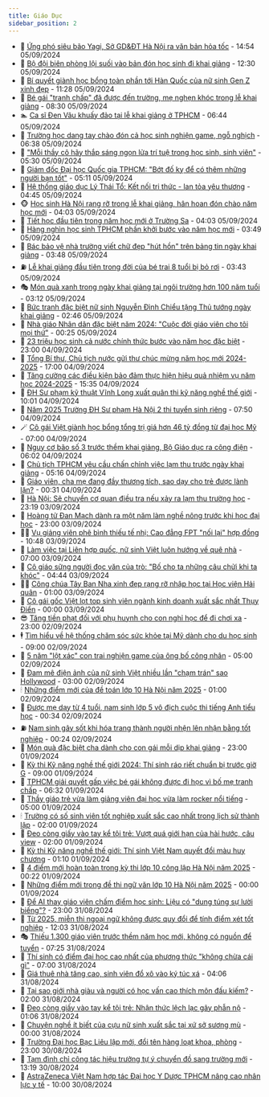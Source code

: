 ```yaml
---
title: Giáo Dục
sidebar_position: 2
---
```


<!-- dantri-giao-duc:START -->
- 🤡 [Ứng phó siêu bão Yagi, Sở GD&amp;ĐT Hà Nội ra văn bản hỏa tốc](https://dantri.com.vn/giao-duc/ung-pho-sieu-bao-yagi-so-gddt-ha-noi-ra-van-ban-hoa-toc-20240905215128857.htm) - 14:54 05/09/2024
- 🗽 [Bộ đội biên phòng lội suối vào bản đón học sinh đi khai giảng](https://dantri.com.vn/giao-duc/bo-doi-bien-phong-loi-suoi-vao-ban-don-hoc-sinh-di-khai-giang-20240905101920019.htm) - 12:30 05/09/2024
- 🚦 [Bí quyết giành học bổng toàn phần tới Hàn Quốc của nữ sinh Gen Z xinh đẹp](https://dantri.com.vn/giao-duc/bi-quyet-gianh-hoc-bong-toan-phan-toi-han-quoc-cua-nu-sinh-gen-z-xinh-dep-20240905182725725.htm) - 11:28 05/09/2024
- 🌋 [Bé gái &quot;tranh chấp&quot; đã được đến trường, mẹ nghẹn khóc trong lễ khai giảng](https://dantri.com.vn/giao-duc/be-gai-tranh-chap-da-duoc-den-truong-me-nghen-khoc-trong-le-khai-giang-20240905144241782.htm) - 08:30 05/09/2024
- 🏊 [Ca sĩ Đen Vâu khuấy đảo tại lễ khai giảng ở TPHCM](https://dantri.com.vn/giao-duc/ca-si-den-vau-khuay-dao-tai-le-khai-giang-o-tphcm-20240905130945824.htm) - 06:44 05/09/2024
- 🎃 [Trường học dang tay chào đón cả học sinh nghiện game, ngỗ nghịch](https://dantri.com.vn/giao-duc/truong-hoc-dang-tay-chao-don-ca-hoc-sinh-nghien-game-ngo-nghich-20240905123602773.htm) - 06:38 05/09/2024
- 💄 [&quot;Mỗi thầy cô hãy thắp sáng ngọn lửa trí tuệ trong học sinh, sinh viên&quot;](https://dantri.com.vn/giao-duc/moi-thay-co-hay-thap-sang-ngon-lua-tri-tue-trong-hoc-sinh-sinh-vien-20240905121156752.htm) - 05:30 05/09/2024
- 🦅 [Giám đốc Đại học Quốc gia TPHCM: &quot;Bớt đố kỵ để có thêm những người bạn tốt&quot;](https://dantri.com.vn/giao-duc/giam-doc-dai-hoc-quoc-gia-tphcm-bot-do-ky-de-co-them-nhung-nguoi-ban-tot-20240905115919394.htm) - 05:11 05/09/2024
- 🚦 [Hệ thống giáo dục Lý Thái Tổ: Kết nối tri thức - lan tỏa yêu thương](https://dantri.com.vn/giao-duc/he-thong-giao-duc-ly-thai-to-ket-noi-tri-thuc-lan-toa-yeu-thuong-20240905114017428.htm) - 04:45 05/09/2024
- 🐵 [Học sinh Hà Nội rạng rỡ trong lễ khai giảng, hân hoan đón chào năm học mới](https://dantri.com.vn/giao-duc/hoc-sinh-ha-noi-rang-ro-trong-le-khai-giang-han-hoan-don-chao-nam-hoc-moi-20240905103159350.htm) - 04:03 05/09/2024
- 🐘 [Tiết học đầu tiên trong năm học mới ở Trường Sa](https://dantri.com.vn/giao-duc/tiet-hoc-dau-tien-trong-nam-hoc-moi-o-truong-sa-20240905103533302.htm) - 04:03 05/09/2024
- 🦏 [Hàng nghìn học sinh TPHCM phấn khởi bước vào năm học mới](https://dantri.com.vn/giao-duc/hang-nghin-hoc-sinh-tphcm-phan-khoi-buoc-vao-nam-hoc-moi-20240905100340989.htm) - 03:49 05/09/2024
- 💼 [Bác bảo vệ nhà trường viết chữ đẹp &quot;hút hồn&quot; trên bảng tin ngày khai giảng](https://dantri.com.vn/giao-duc/bac-bao-ve-nha-truong-viet-chu-dep-hut-hon-tren-bang-tin-ngay-khai-giang-20240905102549020.htm) - 03:48 05/09/2024
- ⛽️ [Lễ khai giảng đầu tiên trong đời của bé trai 8 tuổi bị bỏ rơi](https://dantri.com.vn/tam-long-nhan-ai/le-khai-giang-dau-tien-trong-doi-cua-be-trai-8-tuoi-bi-bo-roi-20240905093950527.htm) - 03:43 05/09/2024
- 🎭 [Món quà xanh trong ngày khai giảng tại ngôi trường hơn 100 năm tuổi](https://dantri.com.vn/giao-duc/mon-qua-xanh-trong-ngay-khai-giang-tai-ngoi-truong-hon-100-nam-tuoi-20240905100056929.htm) - 03:12 05/09/2024
- 🎃 [Bức tranh đặc biệt nữ sinh Nguyễn Đình Chiểu tặng Thủ tướng ngày khai giảng](https://dantri.com.vn/giao-duc/buc-tranh-dac-biet-nu-sinh-nguyen-dinh-chieu-tang-thu-tuong-ngay-khai-giang-20240905083743832.htm) - 02:46 05/09/2024
- 🚀 [Nhà giáo Nhân dân đặc biệt năm 2024: &quot;Cuộc đời giáo viên cho tôi mọi thứ&quot;](https://dantri.com.vn/giao-duc/nha-giao-nhan-dan-dac-biet-nam-2024-cuoc-doi-giao-vien-cho-toi-moi-thu-20240904173452528.htm) - 00:25 05/09/2024
- 👀 [23 triệu học sinh cả nước chính thức bước vào năm học đặc biệt](https://dantri.com.vn/giao-duc/23-trieu-hoc-sinh-ca-nuoc-chinh-thuc-buoc-vao-nam-hoc-dac-biet-20240904173314584.htm) - 23:00 04/09/2024
- 🌝 [Tổng Bí thư, Chủ tịch nước gửi thư chúc mừng năm học mới 2024-2025](https://dantri.com.vn/giao-duc/tong-bi-thu-chu-tich-nuoc-gui-thu-chuc-mung-nam-hoc-moi-2024-2025-20240904145858189.htm) - 17:00 04/09/2024
- 🤗 [Tăng cường các điều kiện bảo đảm thực hiện hiệu quả nhiệm vụ năm học 2024-2025](https://dantri.com.vn/giao-duc/tang-cuong-cac-dieu-kien-bao-dam-thuc-hien-hieu-qua-nhiem-vu-nam-hoc-2024-2025-20240904223506099.htm) - 15:35 04/09/2024
- 🦄 [ĐH Sư phạm kỹ thuật Vĩnh Long xuất quân thi kỹ năng nghề thế giới](https://dantri.com.vn/giao-duc/dh-su-pham-ky-thuat-vinh-long-xuat-quan-thi-ky-nang-nghe-the-gioi-20240904162812338.htm) - 10:01 04/09/2024
- 🦍 [Năm 2025 Trường ĐH Sư phạm Hà Nội 2 thi tuyển sinh riêng](https://dantri.com.vn/giao-duc/nam-2025-truong-dh-su-pham-ha-noi-2-thi-tuyen-sinh-rieng-20240904143648198.htm) - 07:50 04/09/2024
- 🪄 [Cô gái Việt giành học bổng tổng trị giá hơn 46 tỷ đồng từ đại học Mỹ](https://dantri.com.vn/giao-duc/co-gai-viet-gianh-hoc-bong-tong-tri-gia-hon-46-ty-dong-tu-dai-hoc-my-20240904130037701.htm) - 07:00 04/09/2024
- 🦆 [Nguy cơ bão số 3 trước thềm khai giảng, Bộ Giáo dục ra công điện](https://dantri.com.vn/giao-duc/nguy-co-bao-so-3-truoc-them-khai-giang-bo-giao-duc-ra-cong-dien-20240904125056017.htm) - 06:02 04/09/2024
- 🚀 [Chủ tịch TPHCM yêu cầu chấn chỉnh việc lạm thu trước ngày khai giảng](https://dantri.com.vn/giao-duc/chu-tich-tphcm-yeu-cau-chan-chinh-viec-lam-thu-truoc-ngay-khai-giang-20240904103406351.htm) - 05:16 04/09/2024
- 🦒 [Giáo viên, cha mẹ đang đầy thương tích, sao dạy cho trẻ được lành lặn?](https://dantri.com.vn/giao-duc/giao-vien-cha-me-dang-day-thuong-tich-sao-day-cho-tre-duoc-lanh-lan-20240904070622074.htm) - 00:31 04/09/2024
- 🤡 [Hà Nội: Sẽ chuyển cơ quan điều tra nếu xảy ra lạm thu trường học](https://dantri.com.vn/giao-duc/ha-noi-se-chuyen-co-quan-dieu-tra-neu-xay-ra-lam-thu-truong-hoc-20240903130034977.htm) - 23:19 03/09/2024
- 🤔 [Hoàng tử Đan Mạch dành ra một năm làm nghề nông trước khi học đại học](https://dantri.com.vn/giao-duc/hoang-tu-dan-mach-danh-ra-mot-nam-lam-nghe-nong-truoc-khi-hoc-dai-hoc-20240901122823316.htm) - 23:00 03/09/2024
- 🧑‍💻 [Vụ giảng viên phê bình thiếu tế nhị: Cao đẳng FPT &quot;nối lại&quot; hợp đồng](https://dantri.com.vn/giao-duc/vu-giang-vien-phe-binh-thieu-te-nhi-cao-dang-fpt-noi-lai-hop-dong-20240903170616773.htm) - 10:48 03/09/2024
- 🤡 [Làm việc tại Liên hợp quốc, nữ sinh Việt luôn hướng về quê nhà](https://dantri.com.vn/giao-duc/lam-viec-tai-lien-hop-quoc-nu-sinh-viet-luon-huong-ve-que-nha-20240903093425963.htm) - 07:00 03/09/2024
- 🧠 [Cô giáo sững người đọc văn của trò: &quot;Bố cho ta những câu chửi khi ta khóc&quot;](https://dantri.com.vn/giao-duc/co-giao-sung-nguoi-doc-van-cua-tro-bo-cho-ta-nhung-cau-chui-khi-ta-khoc-20240903112935156.htm) - 04:44 03/09/2024
- 🧑‍💻 [Công chúa Tây Ban Nha xinh đẹp rạng rỡ nhập học tại Học viện Hải quân](https://dantri.com.vn/giao-duc/cong-chua-tay-ban-nha-xinh-dep-rang-ro-nhap-hoc-tai-hoc-vien-hai-quan-20240901110410393.htm) - 01:00 03/09/2024
- 🧠 [Cô gái gốc Việt lọt top sinh viên ngành kinh doanh xuất sắc nhất Thụy Điển](https://dantri.com.vn/giao-duc/co-gai-goc-viet-lot-top-sinh-vien-nganh-kinh-doanh-xuat-sac-nhat-thuy-dien-20240902161908131.htm) - 00:00 03/09/2024
- 😎 [Tăng tiền phạt đối với phụ huynh cho con nghỉ học để đi chơi xa](https://dantri.com.vn/giao-duc/tang-tien-phat-doi-voi-phu-huynh-cho-con-nghi-hoc-de-di-choi-xa-20240816100258983.htm) - 23:00 02/09/2024
- 🕴 [Tìm hiểu về hệ thống chăm sóc sức khỏe tại Mỹ dành cho du học sinh](https://dantri.com.vn/giao-duc/tim-hieu-ve-he-thong-cham-soc-suc-khoe-tai-my-danh-cho-du-hoc-sinh-20240901230535486.htm) - 09:00 02/09/2024
- 🧠 [5 năm &quot;lột xác&quot; con trai nghiện game của ông bố công nhân](https://dantri.com.vn/giao-duc/5-nam-lot-xac-con-trai-nghien-game-cua-ong-bo-cong-nhan-20240828110018510.htm) - 05:00 02/09/2024
- 🚀 [Đam mê điện ảnh của nữ sinh Việt nhiều lần &quot;chạm trán&quot; sao Hollywood](https://dantri.com.vn/giao-duc/dam-me-dien-anh-cua-nu-sinh-viet-nhieu-lan-cham-tran-sao-hollywood-20240901224418387.htm) - 03:00 02/09/2024
- 🕯 [Những điểm mới của đề toán lớp 10 Hà Nội năm 2025](https://dantri.com.vn/giao-duc/nhung-diem-moi-cua-de-toan-lop-10-ha-noi-nam-2025-20240901165607819.htm) - 01:00 02/09/2024
- 🧰 [Được mẹ dạy từ 4 tuổi, nam sinh lớp 5 vô địch cuộc thi tiếng Anh tiểu học](https://dantri.com.vn/giao-duc/duoc-me-day-tu-4-tuoi-nam-sinh-lop-5-vo-dich-cuoc-thi-tieng-anh-tieu-hoc-20240901225544158.htm) - 00:34 02/09/2024
- ⛽️ [Nam sinh gây sốt khi hóa trang thành người nhện lên nhận bằng tốt nghiệp](https://dantri.com.vn/giao-duc/nam-sinh-gay-sot-khi-hoa-trang-thanh-nguoi-nhen-len-nhan-bang-tot-nghiep-20240902033916929.htm) - 00:24 02/09/2024
- 🤖 [Món quà đặc biệt cha dành cho con gái mỗi dịp khai giảng](https://dantri.com.vn/giao-duc/mon-qua-dac-biet-cha-danh-cho-con-gai-moi-dip-khai-giang-20240831124115374.htm) - 23:00 01/09/2024
- 🦍 [Kỳ thi Kỹ năng nghề thế giới 2024: Thí sinh ráo riết chuẩn bị trước giờ G](https://dantri.com.vn/giao-duc/ky-thi-ky-nang-nghe-the-gioi-2024-thi-sinh-rao-riet-chuan-bi-truoc-gio-g-20240901145459798.htm) - 09:00 01/09/2024
- 🐘 [TPHCM giải quyết gấp việc bé gái không được đi học vì bố mẹ tranh chấp](https://dantri.com.vn/giao-duc/tphcm-giai-quyet-gap-viec-be-gai-khong-duoc-di-hoc-vi-bo-me-tranh-chap-20240901132202325.htm) - 06:32 01/09/2024
- 🌊 [Thầy giáo trẻ vừa làm giảng viên đại học vừa làm rocker nổi tiếng](https://dantri.com.vn/giao-duc/thay-giao-tre-vua-lam-giang-vien-dai-hoc-vua-lam-rocker-noi-tieng-20240829145201164.htm) - 05:00 01/09/2024
- 🕯 [Trường có số sinh viên tốt nghiệp xuất sắc cao nhất trong lịch sử thành lập](https://dantri.com.vn/giao-duc/truong-co-so-sinh-vien-tot-nghiep-xuat-sac-cao-nhat-trong-lich-su-thanh-lap-20240901071936839.htm) - 02:00 01/09/2024
- 🐎 [Đeo còng giấy vào tay kể tội trẻ: Vượt quá giới hạn của hài hước, câu view](https://dantri.com.vn/giao-duc/deo-cong-giay-vao-tay-ke-toi-tre-vuot-qua-gioi-han-cua-hai-huoc-cau-view-20240831184623860.htm) - 02:00 01/09/2024
- 🐻 [Kỳ thi Kỹ năng nghề thế giới: Thí sinh Việt Nam quyết đổi màu huy chương](https://dantri.com.vn/giao-duc/ky-thi-ky-nang-nghe-the-gioi-thi-sinh-viet-nam-quyet-doi-mau-huy-chuong-20240901080953057.htm) - 01:10 01/09/2024
- 🐎 [4 điểm mới hoàn toàn trong kỳ thi lớp 10 công lập Hà Nội năm 2025](https://dantri.com.vn/giao-duc/4-diem-moi-hoan-toan-trong-ky-thi-lop-10-cong-lap-ha-noi-nam-2025-20240901005945376.htm) - 00:22 01/09/2024
- 🫣 [Những điểm mới trong đề thi ngữ văn lớp 10 Hà Nội năm 2025](https://dantri.com.vn/giao-duc/nhung-diem-moi-trong-de-thi-ngu-van-lop-10-ha-noi-nam-2025-20240831215253505.htm) - 00:00 01/09/2024
- 🤭 [Để AI thay giáo viên chấm điểm học sinh: Liệu có &quot;dung túng sự lười biếng&quot;?](https://dantri.com.vn/giao-duc/de-ai-thay-giao-vien-cham-diem-hoc-sinh-lieu-co-dung-tung-su-luoi-bieng-20240829111515827.htm) - 23:00 31/08/2024
- 🥳 [Từ 2025, miễn thi ngoại ngữ không được quy đổi để tính điểm xét tốt nghiệp](https://dantri.com.vn/giao-duc/tu-2025-mien-thi-ngoai-ngu-khong-duoc-quy-doi-de-tinh-diem-xet-tot-nghiep-20240831185723506.htm) - 12:03 31/08/2024
- 🎭 [Thiếu 1.300 giáo viên trước thềm năm học mới, không có nguồn để tuyển](https://dantri.com.vn/giao-duc/thieu-1300-giao-vien-truoc-them-nam-hoc-moi-khong-co-nguon-de-tuyen-20240831141308577.htm) - 07:25 31/08/2024
- 🥸 [Thí sinh có điểm đại học cao nhất của phương thức &quot;không chừa cái gì&quot;](https://dantri.com.vn/giao-duc/thi-sinh-co-diem-dai-hoc-cao-nhat-cua-phuong-thuc-khong-chua-cai-gi-20240831093601433.htm) - 07:00 31/08/2024
- 🦣 [Giá thuê nhà tăng cao, sinh viên đổ xô vào ký túc xá](https://dantri.com.vn/giao-duc/gia-thue-nha-tang-cao-sinh-vien-do-xo-vao-ky-tuc-xa-20240830210716416.htm) - 04:06 31/08/2024
- 🤔 [Tại sao giới nhà giàu và người có học vấn cao thích môn đấu kiếm?](https://dantri.com.vn/giao-duc/tai-sao-gioi-nha-giau-va-nguoi-co-hoc-van-cao-thich-mon-dau-kiem-20240830103201682.htm) - 02:00 31/08/2024
- 🦣 [Đeo còng giấy vào tay kể tội trẻ: Nhận thức lệch lạc gây phẫn nộ](https://dantri.com.vn/giao-duc/deo-cong-giay-vao-tay-ke-toi-tre-nhan-thuc-lech-lac-gay-phan-no-20240831071311344.htm) - 01:06 31/08/2024
- 🐲 [Chuyện nghề ít biết của cựu nữ sinh xuất sắc tại xứ sở sương mù](https://dantri.com.vn/giao-duc/chuyen-nghe-it-biet-cua-cuu-nu-sinh-xuat-sac-tai-xu-so-suong-mu-20240830225418436.htm) - 00:00 31/08/2024
- 🔭 [Trường Đại học Bạc Liêu lập mới, đổi tên hàng loạt khoa, phòng](https://dantri.com.vn/giao-duc/truong-dai-hoc-bac-lieu-lap-moi-doi-ten-hang-loat-khoa-phong-20240830191948639.htm) - 23:00 30/08/2024
- 🥷 [Tạm đình chỉ công tác hiệu trưởng tự ý chuyển đồ sang trường mới](https://dantri.com.vn/giao-duc/tam-dinh-chi-cong-tac-hieu-truong-tu-y-chuyen-do-sang-truong-moi-20240830195115506.htm) - 13:19 30/08/2024
- 🎊 [AstraZeneca Việt Nam hợp tác Đại học Y Dược TPHCM nâng cao nhân lực y tế](https://dantri.com.vn/giao-duc/astrazeneca-viet-nam-hop-tac-dai-hoc-y-duoc-tphcm-nang-cao-nhan-luc-y-te-20240830164153727.htm) - 10:00 30/08/2024<!-- dantri-giao-duc:END -->
